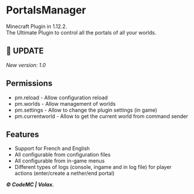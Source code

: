 # PortalsManager

Minecraft Plugin in 1.12.2.                        
The Ultimate Plugin to control all the portals of all your worlds.

🔧 **UPDATE**
-----------------
*New version: 1.0*

**Permissions**
----------------------------
- pm.reload - Allow configuration reload
- pm.worlds - Allow management of worlds
- pm.settings - Allow to change the plugin settings (in game)
- pm.currentworld - Allow to get the current world from command sender


**Features**
-----------------
- Support for French and English
- All configurable from configuration files
- All configurable from in-game menus
- Different types of logs (console, ingame and in log file) for player actions (enter/create a nether/end portal)

***© CodeMC | Volax.***
